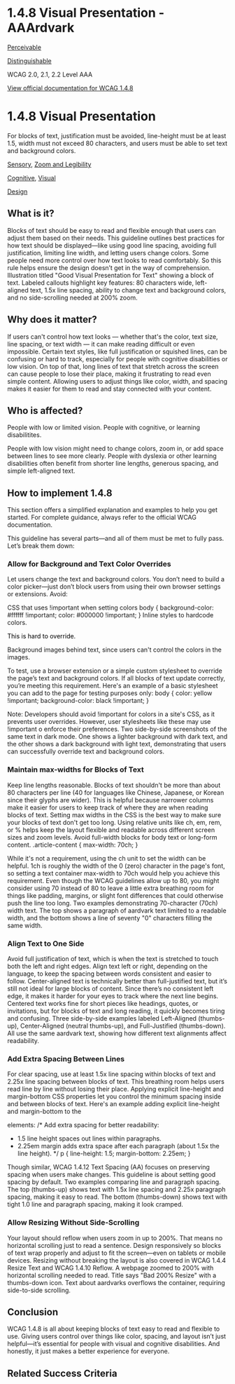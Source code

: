 # 1.4.8 Visual Presentation - AAArdvark

[Perceivable](https://aaardvarkaccessibility.com/wcag-principle/perceivable/)

[Distinguishable](https://aaardvarkaccessibility.com/wcag-guideline/distinguishable/)

WCAG 2.0, 2.1, 2.2
Level AAA

[View official documentation for WCAG 1.4.8](https://www.w3.org/WAI/WCAG22/Understanding/visual-presentation.html)

# 1.4.8 Visual Presentation

For blocks of text, justification must be avoided, line-height must be at least 1.5, width must not exceed 80 characters, and users must be able to set text and background colors.

[Sensory](https://aaardvarkaccessibility.com/wcag-theme/sensory/), [Zoom and Legibility](https://aaardvarkaccessibility.com/wcag-theme/zoom-and-legibility/) 

 

[Cognitive](https://aaardvarkaccessibility.com/wcag-disability/cognitive/), [Visual](https://aaardvarkaccessibility.com/wcag-disability/visual/) 

 

[Design](https://aaardvarkaccessibility.com/wcag-responsibility/design/) 

## What is it?

Blocks of text should be easy to read and flexible enough that users can adjust them based on their needs. This guideline outlines best practices for how text should be displayed—like using good line spacing, avoiding full justification, limiting line width, and letting users change colors.
Some people need more control over how text looks to read comfortably. So this rule helps ensure the design doesn’t get in the way of comprehension.
Illustration titled "Good Visual Presentation for Text" showing a block of text. Labeled callouts highlight key features: 80 characters wide, left-aligned text, 1.5x line spacing, ability to change text and background colors, and no side-scrolling needed at 200% zoom.

## Why does it matter?

If users can't control how text looks — whether that's the color, text size, line spacing, or text width — it can make reading difficult or even impossible. Certain text styles, like full justification or squished lines, can be confusing or hard to track, especially for people with cognitive disabilities or low vision.
On top of that, long lines of text that stretch across the screen can cause people to lose their place, making it frustrating to read even simple content. Allowing users to adjust things like color, width, and spacing makes it easier for them to read and stay connected with your content.

## Who is affected?

People with low or limited vision. People with cognitive, or learning disabilitites.

People with low vision might need to change colors, zoom in, or add space between lines to see more clearly.
People with dyslexia or other learning disabilities often benefit from shorter line lengths, generous spacing, and simple left-aligned text.

## How to implement 1.4.8

This section offers a simplified explanation and examples to help you get started. For complete guidance, always refer to the official WCAG documentation.

This guideline has several parts—and all of them must be met to fully pass. Let’s break them down:
### Allow for Background and Text Color Overrides

Let users change the text and background colors. You don’t need to build a color picker—just don’t block users from using their own browser settings or extensions.
Avoid:

CSS that uses !important when setting colors
body { background-color: #ffffff !important; color: #000000 !important; }
Inline styles to hardcode colors.
<p style="color: #000000;">This is hard to override.</p>
Background images behind text, since users can't control the colors in the images.

To test, use a browser extension or a simple custom stylesheet to override the page’s text and background colors. If all blocks of text update correctly, you’re meeting this requirement.
Here's an example of a basic stylesheet you can add to the page for testing purposes only:
body {
color: yellow !important;
background-color: black !important;
}

Note: Developers should avoid !important for colors in a site's CSS, as it prevents user overrides. However, user stylesheets like these may use !important o enforce their preferences.
Two side-by-side screenshots of the same text in dark mode. One shows a lighter background with dark text, and the other shows a dark background with light text, demonstrating that users can successfully override text and background colors.
### Maintain max-widths for Blocks of Text

Keep line lengths reasonable. Blocks of text shouldn't be more than about 80 characters per line (40 for languages like Chinese, Japanese, or Korean since their glyphs are wider). This is helpful because narrower columns make it easier for users to keep track of where they are when reading blocks of text.
Setting max widths in the CSS is the best way to make sure your blocks of text don't get too long. Using relative units like ch, em, rem, or % helps keep the layout flexible and readable across different screen sizes and zoom levels.
Avoid full-width blocks for body text or long-form content.
.article-content {
max-width: 70ch;
}

While it's not a requirement, using the ch unit to set the width can be helpful. 1ch is roughly the width of the 0 (zero) character in the page's font, so setting a text container max-width to 70ch would help you achieve this requirement.
Even though the WCAG guidelines allow up to 80, you might consider using 70 instead of 80 to leave a little extra breathing room for things like padding, margins, or slight font differences that could otherwise push the line too long.
Two examples demonstrating 70-character (70ch) width text. The top shows a paragraph of aardvark text limited to a readable width, and the bottom shows a line of seventy "0" characters filling the same width.
### Align Text to One Side

Avoid full justification of text, which is when the text is stretched to touch both the left and right edges. Align text left or right, depending on the language, to keep the spacing between words consistent and easier to follow.
Center-aligned text is technically better than full-justified text, but it’s still not ideal for large blocks of content. Since there’s no consistent left edge, it makes it harder for your eyes to track where the next line begins. Centered text works fine for short pieces like headings, quotes, or invitations, but for blocks of text and long reading, it quickly becomes tiring and confusing.
Three side-by-side examples labeled Left-Aligned (thumbs-up), Center-Aligned (neutral thumbs-up), and Full-Justified (thumbs-down). All use the same aardvark text, showing how different text alignments affect readability.
### Add Extra Spacing Between Lines

For clear spacing, use at least 1.5x line spacing within blocks of text and 2.25x line spacing between blocks of text. This breathing room helps users read line by line without losing their place.
Applying explicit line-height and margin-bottom CSS properties let you control the minimum spacing inside and between blocks of text. Here's an example adding explicit line-height and margin-bottom to the <p> elements:
/* Add extra spacing for better readability:
- 1.5 line height spaces out lines within paragraphs.
- 2.25em margin adds extra space after each paragraph (about 1.5x the line height).
*/
p {
line-height: 1.5;
margin-bottom: 2.25em;
}

Though similar, WCAG 1.4.12 Text Spacing (AA) focuses on preserving spacing when users make changes. This guideline is about setting good spacing by default.
Two examples comparing line and paragraph spacing. The top (thumbs-up) shows text with 1.5x line spacing and 2.25x paragraph spacing, making it easy to read. The bottom (thumbs-down) shows text with tight 1.0 line and paragraph spacing, making it look cramped.
### Allow Resizing Without Side-Scrolling

Your layout should reflow when users zoom in up to 200%. That means no horizontal scrolling just to read a sentence. Design responsively so blocks of text wrap properly and adjust to fit the screen—even on tablets or mobile devices.
Resizing without breaking the layout is also covered in WCAG 1.4.4 Resize Text and WCAG 1.4.10 Reflow.
A webpage zoomed to 200% with horizontal scrolling needed to read. Title says "Bad 200% Resize" with a thumbs-down icon. Text about aardvarks overflows the container, requiring side-to-side scrolling.

## Conclusion

WCAG 1.4.8 is all about keeping blocks of text easy to read and flexible to use. Giving users control over things like color, spacing, and layout isn’t just helpful—it’s essential for people with visual and cognitive disabilities. And honestly, it just makes a better experience for everyone.

## Related Success Criteria

